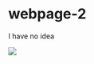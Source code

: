 # webpage-2
<p> I have no idea </p>
<img src="https://media.giphy.com/media/1lLlj2rPQGAXtBVhhs/giphy.gif">
